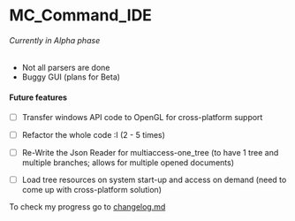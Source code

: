 # MC_Command_IDE

###### Currently in Alpha phase

- Not all parsers are done
- Buggy GUI (plans for Beta)


#### Future features
- [ ] Transfer windows API code to OpenGL for cross-platform support
- [ ] Refactor the whole code :I (2 - 5 times)
- [ ] Re-Write the Json Reader for multiaccess-one_tree (to have 1 tree and multiple branches; allows for multiple opened documents)
- [ ] Load tree resources on system start-up and access on demand (need to come up with cross-platform solution)


To check my progress go to [changelog.md](https://github.com/danijel1023/MC_Command_IDE/blob/master/changelog.md)




